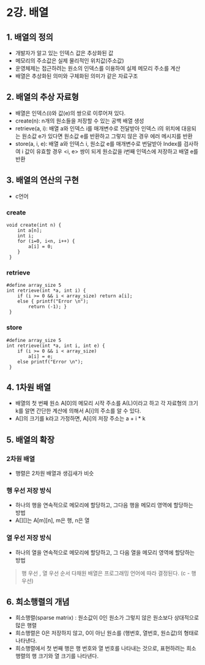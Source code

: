 # 2강. 배열

## 1. 배열의 정의

* 개발자가 알고 있는 인덱스 값은 추상화된 값
* 메모리의 주소값은 실제 물리적인 위치값(주소값)
* 운영체제는 접근하려는 원소의 인덱스를 이용하여 실제 메모리 주소를 계산
* 배열은 추상화된 의미와 구체화된 의미가 같은 자료구조

## 2. 배열의 추상 자료형
* 배열은 인덱스(i)와 값(e)의 쌍으로 이루어져 있다.
* create(n): n개의 원소들을 저장할 수 있는 공백 배열 생성
* retrieve(a, i): 배열 a와 인덱스 i를 매개변수로 전달받아 인덱스 i의 위치에 대응되는 원소값 e가 있다면 원소값 e를 반환하고 그렇지 않은 경우 에러 메시지를 반환
* store(a, i, e): 배열 a와 인덱스 i, 원소값 e를 매개변수로 번달받아 Index를 검사하여 i 값이 유효할 경우 <i, e> 쌍이 되게 원소값을 i번째 인덱스에 저장하고 배열 e를 반환

## 3. 배열의 연산의 구현
* c언어
### create
```
void create(int n) {
    int a[n];
    int i;
    for (i=0, i<n, i++) {
        a[i] = 0;
    }
 }
```
### retrieve
```
#define array_size 5
int retrieve(int *a, int i) {
    if (i >= 0 && i < array_size) return a[i];
    else { printf("Error \n");
        return (-1); }
 }
```
### store
```
#define array_size 5
int retrieve(int *a, int i, int e) {
    if (i >= 0 && i < array_size) 
        a[i] = e;
    else printf("Error \n");
 }
```

## 4. 1차원 배열
* 배열의 첫 번째 원소 A[0]의 메모리 시작 주소를 A(L)이라고 하고 각 자료형의 크기 k를 알면 간단한 계산에 의해서 A[i]의 주소를 알 수 있다.
* A[]의 크기를 k라고 가정하면, A[i]의 저장 주소는 a + i * k

## 5. 배열의 확장

### 2차원 배열
* 행렬은 2차원 배열과 생김새가 비슷

### 행 우선 저장 방식
* 하나의 행을 연속적으로 메모리에 할당하고, 그다음 행을 메모리 영역에 할당하는 방법
* A[][]는 A[m][n], m은 행, n은 열

### 열 우선 저장 방식
* 하나의 열을 연속적으로 메모리에 할당하고, 그 다음 열을 메모리 영역에 할당하는 방법

>행 우선 , 열 우선 순서 다채원 배열은 프로그래밍 언어에 따라 결정된다. (c - 행우선)

## 6. 희소행렬의 개념
* 희소행렬(sparse matrix) : 원소값이 0인 원소가 그렇지 않은 원소보다 상대적으로 많은 행렬
* 희소행렬은 0은 저장하지 않고, 0이 아닌 원소를 (행번호, 열번호, 원소값)의 형태로 나타낸다.
* 희소행렬에서 첫 번째 행은 행 번호와 열 번호를 나타내는 것으로, 표현하려는 희소행렬의 행 크기와 열 크기를 나타낸다.